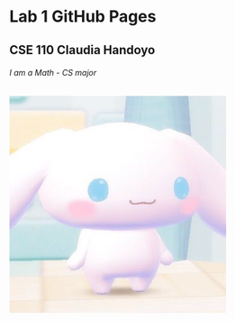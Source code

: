 # Lab 1 GitHub Pages

## CSE 110 Claudia Handoyo

###### I am a Math - CS major

<img src="cinnamoroll.jpeg"><br>